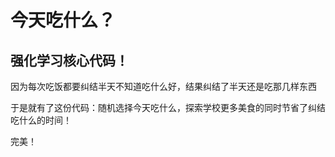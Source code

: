 # 今天吃什么？

## 强化学习核心代码！

因为每次吃饭都要纠结半天不知道吃什么好，结果纠结了半天还是吃那几样东西

于是就有了这份代码：随机选择今天吃什么，探索学校更多美食的同时节省了纠结吃什么的时间！

完美！
